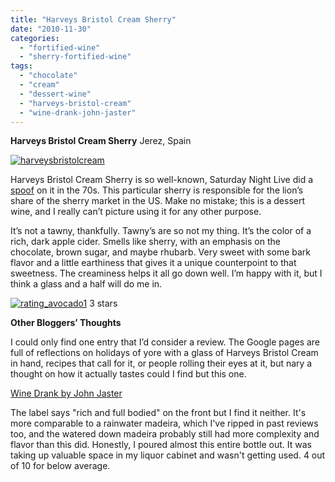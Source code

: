 ```yaml
---
title: "Harveys Bristol Cream Sherry"
date: "2010-11-30"
categories:
  - "fortified-wine"
  - "sherry-fortified-wine"
tags:
  - "chocolate"
  - "cream"
  - "dessert-wine"
  - "harveys-bristol-cream"
  - "wine-drank-john-jaster"
---
```


**Harveys Bristol Cream Sherry** Jerez, Spain

[![](http://s3.amazonaws.com/thegourmez-wpmedia/2010/11/harveysbristolcream.jpg "harveysbristolcream")](http://s3.amazonaws.com/thegourmez-wpmedia/2010/11/harveysbristolcream.jpg)

Harveys Bristol Cream Sherry is so well-known, Saturday Night Live did a [spoof](http://videolog.uol.com.br/video.php?id=456266) on it in the 70s. This particular sherry is responsible for the lion’s share of the sherry market in the US. Make no mistake; this is a dessert wine, and I really can’t picture using it for any other purpose.

It’s not a tawny, thankfully. Tawny’s are so not my thing. It’s the color of a rich, dark apple cider. Smells like sherry, with an emphasis on the chocolate, brown sugar, and maybe rhubarb. Very sweet with some bark flavor and a little earthiness that gives it a unique counterpoint to that sweetness. The creaminess helps it all go down well. I’m happy with it, but I think a glass and a half will do me in.




<div class="caption">

[![](http://s3.amazonaws.com/thegourmez-wpmedia/2009/02/rating_avocado1.gif "rating_avocado1")](http://s3.amazonaws.com/thegourmez-wpmedia/2009/02/rating_avocado1.gif) 3 stars</div>


**Other Bloggers’ Thoughts**

I could only find one entry that I’d consider a review. The Google pages are full of reflections on holidays of yore with a glass of Harveys Bristol Cream in hand, recipes that call for it, or people rolling their eyes at it, but nary a thought on how it actually tastes could I find but this one.

[Wine Drank by John Jaster](http://winedrankbyjohnjaster.blogspot.com/2010/07/jackson-triggs-craftsman-harslevelu.html)

The label says "rich and full bodied" on the front but I find it neither. It's more comparable to a rainwater madeira, which I've ripped in past reviews too, and the watered down madeira probably still had more complexity and flavor than this did. Honestly, I poured almost this entire bottle out. It was taking up valuable space in my liquor cabinet and wasn't getting used. 4 out of 10 for below average.

